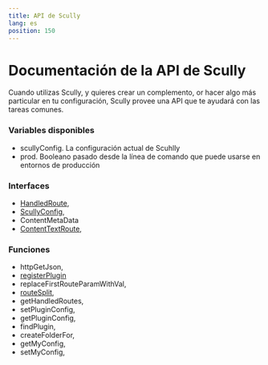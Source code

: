 ```yaml
---
title: API de Scully 
lang: es
position: 150
---
```


# Documentación de la API de Scully

Cuando utilizas Scully, y quieres crear un complemento, or hacer algo más particular en tu configuración, Scully provee una API que te ayudará con las tareas comunes.

### Variables disponibles

- scullyConfig. La configuración actual de Scuhlly
- prod. Booleano pasado desde la línea de comando que puede usarse en entornos de producción

### Interfaces

- [HandledRoute](/docs/concepts/handled-routes),
- [ScullyConfig](/docs/Reference/config),
- ContentMetaData
- [ContentTextRoute](/docs/concepts/handled-routes#contenttextroute),

### Funciones

- httpGetJson,
- [registerPlugin](/docs/Reference/scully-api/registerPlugin)
- replaceFirstRouteParamWithVal,
- [routeSplit](/docs/Reference/scully-api/utils),
- getHandledRoutes,
- setPluginConfig,
- getPluginConfig,
- findPlugin,
- createFolderFor,
- getMyConfig,
- setMyConfig,
